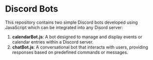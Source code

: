 # Discord Bots

This repository contains two simple Discord bots developed using JavaScript which can be integrated into any Disord server:

1. **calendarBot.js**: A bot designed to manage and display events or calendar entries within a Discord server.
2. **chatBot.js**: A conversational bot that interacts with users, providing responses based on predefined commands or messages.
